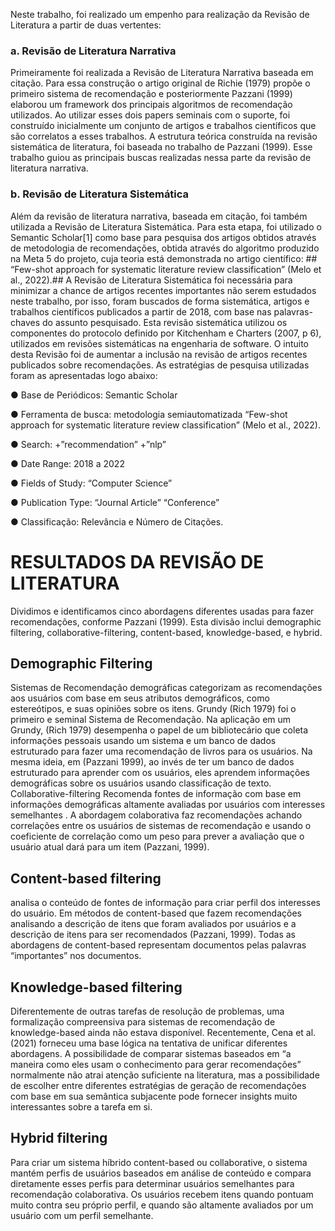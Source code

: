 Neste trabalho, foi realizado um empenho para realização da Revisão de Literatura a partir de duas vertentes:

### a.  	Revisão de Literatura Narrativa
Primeiramente foi realizada a Revisão de Literatura Narrativa baseada em citação. Para essa construção o artigo original de Richie (1979) propõe o primeiro sistema de recomendação e posteriormente Pazzani (1999) elaborou um framework dos principais algoritmos de recomendação utilizados.
Ao utilizar esses dois papers seminais com o suporte, foi construído inicialmente um conjunto de artigos e trabalhos científicos que são correlatos a esses trabalhos. A estrutura teórica construída na revisão sistemática de literatura, foi baseada no trabalho de Pazzani (1999). Esse trabalho guiou as principais buscas realizadas nessa parte da revisão de literatura narrativa.

### b.  	Revisão de Literatura Sistemática
Além da revisão de literatura narrativa, baseada em citação, foi também utilizada a Revisão de Literatura Sistemática. Para esta etapa, foi utilizado o Semantic Scholar[1] como base para pesquisa dos artigos obtidos através de metodologia de recomendações, obtida através do algoritmo produzido na Meta 5 do projeto, cuja teoria está demonstrada no artigo científico: ## “Few-shot approach for systematic literature review classification” (Melo et al., 2022).##
A Revisão de Literatura Sistemática foi necessária para minimizar a chance de artigos recentes importantes não serem estudados neste trabalho, por isso, foram buscados de forma sistemática, artigos e trabalhos científicos publicados a partir de 2018, com base nas palavras-chaves do assunto pesquisado.
Esta revisão sistemática utilizou os componentes do protocolo definido por Kitchenham e Charters (2007, p 6), utilizados em revisões sistemáticas na engenharia de software. 
O intuito desta Revisão foi de aumentar a inclusão na revisão de artigos recentes publicados sobre recomendações.  As estratégias de pesquisa utilizadas foram as apresentadas logo abaixo:
 
●        Base de Periódicos: Semantic Scholar

●        Ferramenta de busca: metodologia semiautomatizada “Few-shot approach for systematic literature review classification” (Melo et al., 2022).

●        Search: +”recommendation” +”nlp”

●        Date Range: 2018 a 2022

●        Fields of Study: “Computer Science”

●        Publication Type: “Journal Article” “Conference”

●        Classificação: Relevância e Número de Citações.

# RESULTADOS DA REVISÃO DE LITERATURA

Dividimos e identificamos cinco abordagens diferentes usadas para fazer recomendações, conforme Pazzani (1999). Esta divisão inclui demographic filtering, collaborative-filtering, content-based, knowledge-based, e hybrid. 



## Demographic Filtering
 
Sistemas de Recomendação demográficas categorizam as recomendações aos usuários com base em seus atributos demográficos, como estereótipos, e suas opiniões sobre os itens. Grundy (Rich 1979) foi o primeiro e seminal Sistema de Recomendação. Na aplicação em um Grundy, (Rich 1979) desempenha o papel de um bibliotecário que coleta informações pessoais usando um sistema e um banco de dados estruturado para fazer uma recomendação de livros para os usuários. Na mesma ideia, em (Pazzani 1999), ao invés de ter um banco de dados estruturado para aprender com os usuários, eles aprendem informações demográficas sobre os usuários usando classificação de texto.
Collaborative-filtering 
Recomenda fontes de informação com base em informações demográficas altamente avaliadas por usuários com interesses semelhantes . A abordagem colaborativa faz recomendações achando correlações entre os usuários de sistemas de recomendação e usando o coeficiente de correlação  como um peso para prever a avaliação que  o usuário atual dará para um item (Pazzani, 1999).
 
## Content-based filtering

analisa o conteúdo de fontes de informação para criar perfil dos interesses do usuário. Em métodos de content-based que fazem recomendações analisando a descrição de itens que foram avaliados por usuários e a descrição de itens para ser recomendados (Pazzani, 1999). Todas as abordagens de content-based  representam documentos pelas palavras “importantes” nos documentos.

## Knowledge-based filtering
	
Diferentemente de outras tarefas de resolução de problemas, uma formalização compreensiva para sistemas de recomendação de knowledge-based ainda não estava disponível. Recentemente, Cena et al. (2021) forneceu uma base lógica na tentativa de unificar diferentes abordagens. A possibilidade de comparar sistemas baseados em “a maneira como eles usam o conhecimento para gerar recomendações” normalmente não atrai atenção suficiente na literatura, mas a possibilidade de escolher entre diferentes estratégias de geração de recomendações com base em sua semântica subjacente pode fornecer insights muito interessantes sobre a tarefa em si.

## Hybrid filtering

Para criar um sistema híbrido content-based ou collaborative, o sistema mantém perfis de usuários baseados em análise de conteúdo e compara diretamente esses perfis para determinar usuários semelhantes para recomendação colaborativa. Os usuários recebem itens quando pontuam muito contra seu próprio perfil, e quando são altamente avaliados por um usuário com um perfil semelhante.

